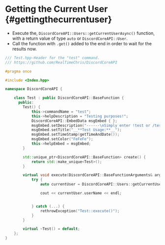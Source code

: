 Getting the Current User {#gettingthecurrentuser}
============
- Execute the, `DiscordCoreAPI::Users::getCurrentUserAsync()` function, with a return value of type `auto` or `DiscordCoreAPI::User`.
- Call the function with `.get()` added to the end in order to wait for the results now.

```cpp
/// Test.hpp-Header for the "test" command.
/// https://github.com/RealTimeChris/DiscordCoreAPI

#pragma once

#include <Index.hpp>

namespace DiscordCoreAPI {

	class Test : public DiscordCoreAPI::BaseFunction {
	  public:
		Test() {
			this->commandName = "test";
			this->helpDescription = "Testing purposes!";
			DiscordCoreAPI::EmbedData msgEmbed { };
			msgEmbed.setDescription("------\nSimply enter !test or /test!\n------");
			msgEmbed.setTitle("__**Test Usage:**__");
			msgEmbed.setTimeStamp(getTimeAndDate());
			msgEmbed.setColor("FeFeFe");
			this->helpEmbed = msgEmbed;
		}

		std::unique_ptr<DiscordCoreAPI::BaseFunction> create() {
			return std::make_unique<Test>();
		}

		virtual void execute(DiscordCoreAPI::BaseFunctionArguments& args) {
			try {
				auto currentUser = DiscordCoreAPI::Users::getCurrentUserAsync().get();

				cout << currentUser.userName << endl;


			} catch (...) {
				rethrowException("Test::execute()");
			}
		}

		virtual ~Test() = default;
	};
}
```
